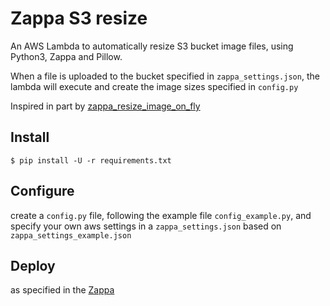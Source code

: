# Zappa S3 resize
An AWS Lambda to automatically resize S3 bucket image files, using Python3, Zappa and Pillow.

When a file is uploaded to the bucket specified in `zappa_settings.json`, the lambda will execute and create the image sizes specified in `config.py`

Inspired in part by [zappa_resize_image_on_fly](https://github.com/wobeng/zappa_resize_image_on_fly)

## Install

    $ pip install -U -r requirements.txt
    
## Configure

create a `config.py` file, following the example file `config_example.py`, and specify your own aws settings in a `zappa_settings.json` based on `zappa_settings_example.json`

## Deploy

as specified in the [Zappa](https://github.com/Miserlou/Zappa)
